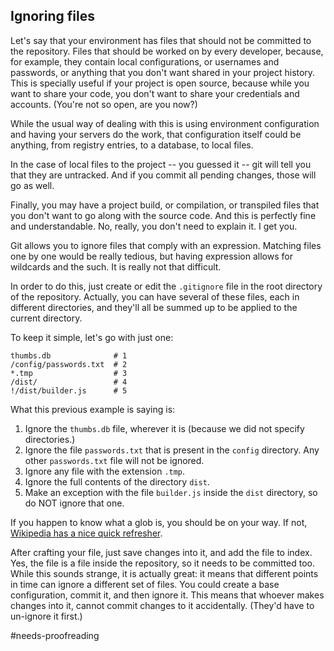 ## Ignoring files

Let's say that your environment has files that should not be committed to the repository. Files that should be worked on by every developer, because, for example, they contain local configurations, or usernames and passwords, or anything that you don't want shared in your project history. This is specially useful if your project is open source, because while you want to share your code, you don't want to share your credentials and accounts. (You're not so open, are you now?)

While the usual way of dealing with this is using environment configuration and having your servers do the work, that configuration itself could be anything, from registry entries, to a database, to local files.

In the case of local files to the project -- you guessed it -- git will tell you that they are untracked. And if you commit all pending changes, those will go as well.

Finally, you may have a project build, or compilation, or transpiled files that you don't want to go along with the source code. And this is perfectly fine and understandable. No, really, you don't need to explain it. I get you.

Git allows you to ignore files that comply with an expression. Matching files one by one would be really tedious, but having expression allows for wildcards and the such. It is really not that difficult.

In order to do this, just create or edit the `.gitignore` file in the root directory of the repository. Actually, you can have several of these files, each in different directories, and they'll all be summed up to be applied to the current directory.

To keep it simple, let's go with just one:

```text
thumbs.db              # 1
/config/passwords.txt  # 2
*.tmp                  # 3
/dist/                 # 4
!/dist/builder.js      # 5
```

What this previous example is saying is:

1. Ignore the `thumbs.db` file, wherever it is (because we did not specify directories.)
2. Ignore the file `passwords.txt` that is present in the `config` directory. Any other `passwords.txt` file will not be ignored.
3. Ignore any file with the extension `.tmp`.
4. Ignore the full contents of the directory `dist`.
5. Make an exception with the file `builder.js` inside the `dist` directory, so do NOT ignore that one.

If you happen to know what a glob is, you should be on your way. If not, [Wikipedia has a nice quick refresher](https://en.wikipedia.org/wiki/Glob_(programming)).

After crafting your file, just save changes into it, and add the file to index. Yes, the file is a file inside the repository, so it needs to be committed too. While this sounds strange, it is actually great: it means that different points in time can ignore a different set of files. You could create a base configuration, commit it, and then ignore it. This means that whoever makes changes into it, cannot commit changes to it accidentally. (They'd have to un-ignore it first.)

#needs-proofreading
